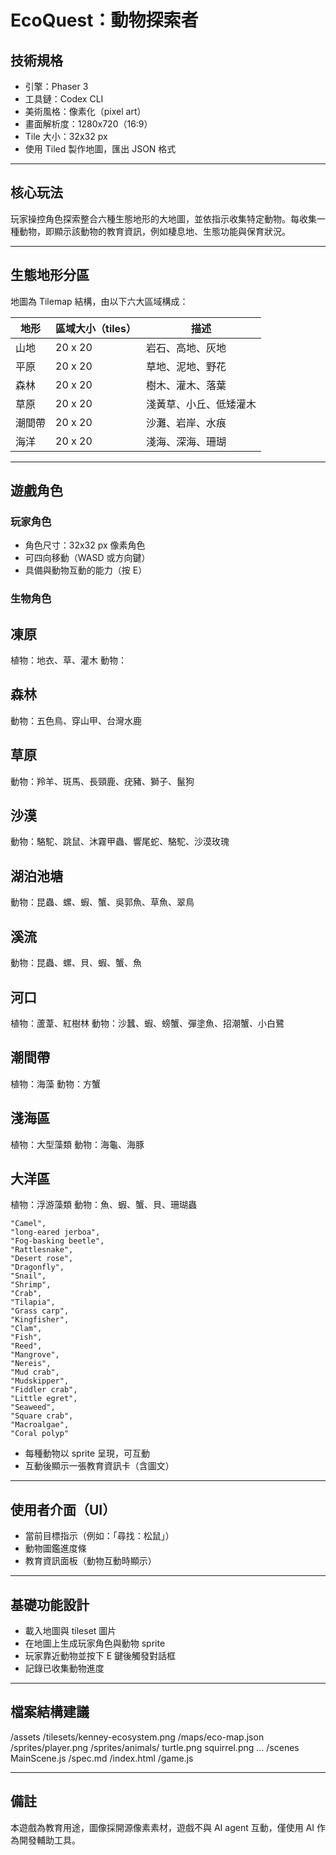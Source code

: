 # EcoQuest：動物探索者

## 技術規格

- 引擎：Phaser 3
- 工具鏈：Codex CLI
- 美術風格：像素化（pixel art）
- 畫面解析度：1280x720（16:9）
- Tile 大小：32x32 px
- 使用 Tiled 製作地圖，匯出 JSON 格式

---

## 核心玩法

玩家操控角色探索整合六種生態地形的大地圖，並依指示收集特定動物。每收集一種動物，即顯示該動物的教育資訊，例如棲息地、生態功能與保育狀況。

---

## 生態地形分區

地圖為 Tilemap 結構，由以下六大區域構成：

| 地形     | 區域大小（tiles） | 描述                          |
|----------|-------------------|-------------------------------|
| 山地     | 20 x 20           | 岩石、高地、灰地              |
| 平原     | 20 x 20           | 草地、泥地、野花              |
| 森林     | 20 x 20           | 樹木、灌木、落葉              |
| 草原     | 20 x 20           | 淺黃草、小丘、低矮灌木        |
| 潮間帶   | 20 x 20           | 沙灘、岩岸、水痕              |
| 海洋     | 20 x 20           | 淺海、深海、珊瑚              |

---

## 遊戲角色

### 玩家角色

- 角色尺寸：32x32 px 像素角色
- 可四向移動（WASD 或方向鍵）
- 具備與動物互動的能力（按 E）

### 生物角色

## 凍原
植物：地衣、草、灌木
動物：

## 森林
動物：五色鳥、穿山甲、台灣水鹿

## 草原
動物：羚羊、斑馬、長頸鹿、疣豬、獅子、鬣狗

## 沙漠
動物：駱駝、跳鼠、沐霧甲蟲、響尾蛇、駱駝、沙漠玫瑰

## 湖泊池塘
動物：昆蟲、螺、蝦、蟹、吳郭魚、草魚、翠鳥

## 溪流
動物：昆蟲、螺、貝、蝦、蟹、魚

## 河口
植物：蘆葦、紅樹林
動物：沙蠶、蝦、螃蟹、彈塗魚、招潮蟹、小白鷺

## 潮間帶
植物：海藻
動物：方蟹

## 淺海區
植物：大型藻類
動物：海龜、海豚

## 大洋區
植物：浮游藻類
動物：魚、蝦、蟹、貝、珊瑚蟲

    "Camel", 
    "long-eared jerboa", 
    "Fog-basking beetle",
    "Rattlesnake",
    "Desert rose",
    "Dragonfly",
    "Snail",
    "Shrimp",
    "Crab",
    "Tilapia",
    "Grass carp",
    "Kingfisher",
    "Clam",
    "Fish",
    "Reed",
    "Mangrove",
    "Nereis",
    "Mud crab",
    "Mudskipper",
    "Fiddler crab",
    "Little egret",
    "Seaweed",
    "Square crab",
    "Macroalgae",
    "Coral polyp"



- 每種動物以 sprite 呈現，可互動
- 互動後顯示一張教育資訊卡（含圖文）

---

## 使用者介面（UI）

- 當前目標指示（例如：「尋找：松鼠」）
- 動物圖鑑進度條
- 教育資訊面板（動物互動時顯示）

---

## 基礎功能設計

- 載入地圖與 tileset 圖片
- 在地圖上生成玩家角色與動物 sprite
- 玩家靠近動物並按下 E 鍵後觸發對話框
- 記錄已收集動物進度

---

## 檔案結構建議

/assets
/tilesets/kenney-ecosystem.png
/maps/eco-map.json
/sprites/player.png
/sprites/animals/
turtle.png
squirrel.png
...
/scenes
MainScene.js
/spec.md
/index.html
/game.js


---


## 備註

本遊戲為教育用途，圖像採開源像素素材，遊戲不與 AI agent 互動，僅使用 AI 作為開發輔助工具。
